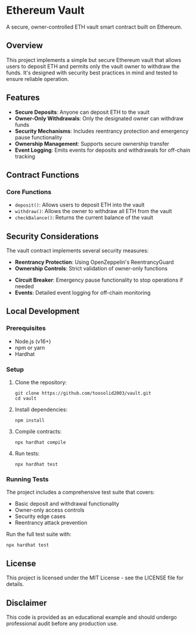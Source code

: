 # Ethereum Vault

A secure, owner-controlled ETH vault smart contract built on Ethereum.

## Overview

This project implements a simple but secure Ethereum vault that allows users to deposit ETH and permits only the vault owner to withdraw the funds. It's designed with security best practices in mind and tested to ensure reliable operation.

## Features

- **Secure Deposits**: Anyone can deposit ETH to the vault
- **Owner-Only Withdrawals**: Only the designated owner can withdraw funds
- **Security Mechanisms**: Includes reentrancy protection and emergency pause functionality
- **Ownership Management**: Supports secure ownership transfer
- **Event Logging**: Emits events for deposits and withdrawals for off-chain tracking

## Contract Functions

### Core Functions

- `deposit()`: Allows users to deposit ETH into the vault
- `withdraw()`: Allows the owner to withdraw all ETH from the vault
- `checkBalance()`: Returns the current balance of the vault

<!-- ### Administrative Functions

- `transferOwnership(address newOwner)`: Transfers vault ownership to a new address
- `pause()`: Pauses the contract, preventing new deposits
- `unpause()`: Unpauses the contract, allowing deposits again -->

## Security Considerations

The vault contract implements several security measures:

- **Reentrancy Protection**: Using OpenZeppelin's ReentrancyGuard
- **Ownership Controls**: Strict validation of owner-only functions
<!-- - **Input Validation**: Checking for zero values and invalid addresses -->
- **Circuit Breaker**: Emergency pause functionality to stop operations if needed
- **Events**: Detailed event logging for off-chain monitoring

## Local Development

### Prerequisites

- Node.js (v16+)
- npm or yarn
- Hardhat

### Setup

1. Clone the repository:
   ```
   git clone https://github.com/toosolid2003/vault.git
   cd vault
   ```

2. Install dependencies:
   ```
   npm install
   ```

3. Compile contracts:
   ```
   npx hardhat compile
   ```

4. Run tests:
   ```
   npx hardhat test
   ```

### Running Tests

The project includes a comprehensive test suite that covers:

- Basic deposit and withdrawal functionality
- Owner-only access controls
- Security edge cases
- Reentrancy attack prevention

Run the full test suite with:

```
npx hardhat test
```

<!-- ## Deployment

### Local Testing Deployment

```
npx hardhat run scripts/deploy.js --network localhost
```

### Testnet Deployment

1. Set up your environment variables:
   ```
   cp .env.example .env
   ```

2. Edit `.env` with your private key and network API keys

3. Deploy to a testnet (e.g., Goerli):
   ```
   npx hardhat run scripts/deploy.js --network goerli
   ``` -->

## License

This project is licensed under the MIT License - see the LICENSE file for details.

## Disclaimer

This code is provided as an educational example and should undergo professional audit before any production use.